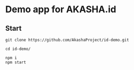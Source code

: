 # Demo app for AKASHA.id

## Start

```
git clone https://github.com/AkashaProject/id-demo.git

cd id-demo/

npm i
npm start
```